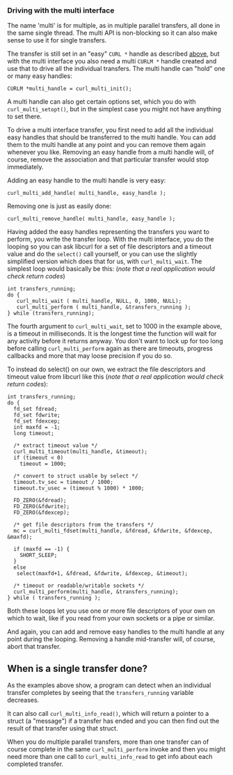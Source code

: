 ### Driving with the multi interface

The name 'multi' is for multiple, as in multiple parallel transfers, all done
in the same single thread. The multi API is non-blocking so it can also make
sense to use it for single transfers.

The transfer is still set in an "easy" `CURL *` handle as described
[above](libcurl-easyhandle.md), but with the multi interface you also need a
multi `CURLM *` handle created and use that to drive all the individual
transfers. The multi handle can "hold" one or many easy handles:

    CURLM *multi_handle = curl_multi_init();

A multi handle can also get certain options set, which you do with
`curl_multi_setopt()`, but in the simplest case you might not have anything to
set there.

To drive a multi interface transfer, you first need to add all the individual
easy handles that should be transferred to the multi handle. You can add them
to the multi handle at any point and you can remove them again whenever you
like.  Removing an easy handle from a multi handle will, of course, remove the
association and that particular transfer would stop immediately.

Adding an easy handle to the multi handle is very easy:

    curl_multi_add_handle( multi_handle, easy_handle );

Removing one is just as easily done:

    curl_multi_remove_handle( multi_handle, easy_handle );

Having added the easy handles representing the transfers you want to perform,
you write the transfer loop. With the multi interface, you do the looping so
you can ask libcurl for a set of file descriptors and a timeout value and do
the `select()` call yourself, or you can use the slightly simplified version
which does that for us, with `curl_multi_wait`. The simplest loop would
basically be this: (*note that a real application would check return codes*)

    int transfers_running;
    do {
       curl_multi_wait ( multi_handle, NULL, 0, 1000, NULL);
       curl_multi_perform ( multi_handle, &transfers_running );
    } while (transfers_running);

The fourth argument to `curl_multi_wait`, set to 1000 in the example above, is
a timeout in milliseconds. It is the longest time the function will wait for
any activity before it returns anyway. You don't want to lock up for too long
before calling `curl_multi_perform` again as there are timeouts, progress
callbacks and more that may loose precision if you do so.

To instead do select() on our own, we extract the file descriptors and timeout
value from libcurl like this (*note that a real application would check return
codes*):

    int transfers_running;
    do {
      fd_set fdread;
      fd_set fdwrite;
      fd_set fdexcep;
      int maxfd = -1;
      long timeout;

      /* extract timeout value */
      curl_multi_timeout(multi_handle, &timeout);
      if (timeout < 0)
        timeout = 1000;

      /* convert to struct usable by select */
      timeout.tv_sec = timeout / 1000;
      timeout.tv_usec = (timeout % 1000) * 1000;

      FD_ZERO(&fdread);
      FD_ZERO(&fdwrite);
      FD_ZERO(&fdexcep);

      /* get file descriptors from the transfers */
      mc = curl_multi_fdset(multi_handle, &fdread, &fdwrite, &fdexcep, &maxfd);

      if (maxfd == -1) {
        SHORT_SLEEP;
      }
      else
       select(maxfd+1, &fdread, &fdwrite, &fdexcep, &timeout);

      /* timeout or readable/writable sockets */
      curl_multi_perform(multi_handle, &transfers_running);
    } while ( transfers_running );

Both these loops let you use one or more file descriptors of your own on which
to wait, like if you read from your own sockets or a pipe or similar.

And again, you can add and remove easy handles to the multi handle at any
point during the looping. Removing a handle mid-transfer will, of course, abort
that transfer.

## When is a single transfer done?

As the examples above show, a program can detect when an individual transfer
completes by seeing that the `transfers_running` variable decreases.

It can also call `curl_multi_info_read()`, which will return a pointer to a
struct (a "message") if a transfer has ended and you can then find out the
result of that transfer using that struct.

When you do multiple parallel transfers, more than one transfer can of course
complete in the same `curl_multi_perform` invoke and then you might need more
than one call to `curl_multi_info_read` to get info about each completed
transfer.
